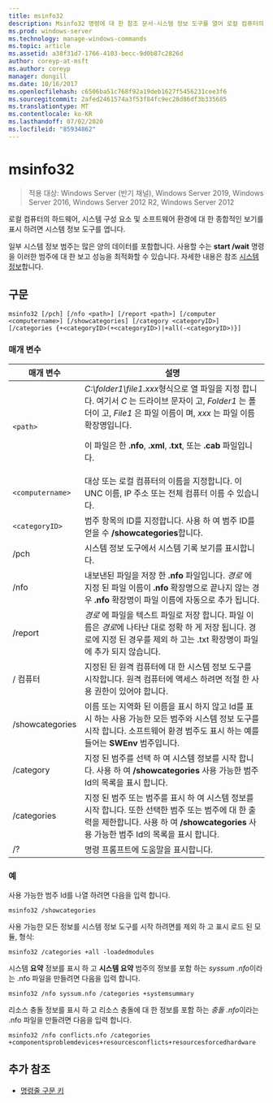 ```yaml
---
title: msinfo32
description: Msinfo32 명령에 대 한 참조 문서-시스템 정보 도구를 열어 로컬 컴퓨터의 하드웨어, 시스템 구성 요소 및 소프트웨어 환경에 대 한 포괄적인 보기를 표시 합니다.
ms.prod: windows-server
ms.technology: manage-windows-commands
ms.topic: article
ms.assetid: a38f31d7-1766-4103-becc-9d0b87c2826d
author: coreyp-at-msft
ms.author: coreyp
manager: dongill
ms.date: 10/16/2017
ms.openlocfilehash: c6506ba51c768f92a19deb1627f5456231cee3f6
ms.sourcegitcommit: 2afed2461574a3f53f84fc9ec28d86df3b335685
ms.translationtype: MT
ms.contentlocale: ko-KR
ms.lasthandoff: 07/02/2020
ms.locfileid: "85934862"
---
```

# <a name="msinfo32"></a>msinfo32

> 적용 대상: Windows Server (반기 채널), Windows Server 2019, Windows Server 2016, Windows Server 2012 R2, Windows Server 2012

로컬 컴퓨터의 하드웨어, 시스템 구성 요소 및 소프트웨어 환경에 대 한 종합적인 보기를 표시 하려면 시스템 정보 도구를 엽니다.

일부 시스템 정보 범주는 많은 양의 데이터를 포함합니다. 사용할 수는 **start /wait** 명령을 이러한 범주에 대 한 보고 성능을 최적화할 수 있습니다. 자세한 내용은 참조 [시스템 정보](https://technet.microsoft.com/library/cc783305(v=ws.10).aspx)합니다.

## <a name="syntax"></a>구문

```
msinfo32 [/pch] [/nfo <path>] [/report <path>] [/computer <computername>] [/showcategories] [/category <categoryID>] [/categories {+<categoryID>(+<categoryID>)|+all(-<categoryID>)}]
```

### <a name="parameters"></a>매개 변수

| 매개 변수 | 설명 |
| --------- | ----------- |
| `<path>` | *C:\folder1\file1.xxx*형식으로 열 파일을 지정 합니다. 여기서 *C* 는 드라이브 문자이 고, *Folder1* 는 폴더이 고, *File1* 은 파일 이름이 며, *xxx* 는 파일 이름 확장명입니다.<p>이 파일은 한 **.nfo**, **.xml**, **.txt**, 또는 **.cab** 파일입니다. |
| `<computername>` | 대상 또는 로컬 컴퓨터의 이름을 지정합니다. 이 UNC 이름, IP 주소 또는 전체 컴퓨터 이름 수 있습니다. |
| `<categoryID>` | 범주 항목의 ID를 지정합니다. 사용 하 여 범주 ID를 얻을 수 **/showcategories**합니다. |
| /pch | 시스템 정보 도구에서 시스템 기록 보기를 표시합니다. |
| /nfo | 내보낸된 파일을 저장 한 **.nfo** 파일입니다. *경로* 에 지정 된 파일 이름이 **.nfo** 확장명으로 끝나지 않는 경우 **.nfo** 확장명이 파일 이름에 자동으로 추가 됩니다. |
| /report | *경로* 에 파일을 텍스트 파일로 저장 합니다. 파일 이름은 *경로*에 나타난 대로 정확 하 게 저장 됩니다. 경로에 지정 된 경우를 제외 하 고는 .txt 확장명이 파일에 추가 되지 않습니다. |
| / 컴퓨터 | 지정된 된 원격 컴퓨터에 대 한 시스템 정보 도구를 시작합니다. 원격 컴퓨터에 액세스 하려면 적절 한 사용 권한이 있어야 합니다. |
| /showcategories | 이름 또는 지역화 된 이름을 표시 하지 않고 Id를 표시 하는 사용 가능한 모든 범주와 시스템 정보 도구를 시작 합니다. 소프트웨어 환경 범주도 표시 하는 예를 들어는 **SWEnv** 범주입니다. |
| /category | 지정 된 범주를 선택 하 여 시스템 정보를 시작 합니다. 사용 하 여 **/showcategories** 사용 가능한 범주 Id의 목록을 표시 합니다. |
| /categories | 지정 된 범주 또는 범주를 표시 하 여 시스템 정보를 시작 합니다. 또한 선택한 범주 또는 범주에 대 한 출력을 제한합니다. 사용 하 여 **/showcategories** 사용 가능한 범주 Id의 목록을 표시 합니다. |
| /? | 명령 프롬프트에 도움말을 표시합니다. |

### <a name="examples"></a>예

사용 가능한 범주 Id를 나열 하려면 다음을 입력 합니다.

```
msinfo32 /showcategories
```

사용 가능한 모든 정보를 시스템 정보 도구를 시작 하려면를 제외 하 고 표시 로드 된 모듈, 형식:

```
msinfo32 /categories +all -loadedmodules
```

시스템 **요약** 정보를 표시 하 고 **시스템 요약** 범주의 정보를 포함 하는 *syssum .nfo*이라는 .nfo 파일을 만들려면 다음을 입력 합니다.

```
msinfo32 /nfo syssum.nfo /categories +systemsummary
```

리소스 충돌 정보를 표시 하 고 리소스 충돌에 대 한 정보를 포함 하는 *충돌 .nfo*이라는 .nfo 파일을 만들려면 다음을 입력 합니다.

```
msinfo32 /nfo conflicts.nfo /categories +componentsproblemdevices+resourcesconflicts+resourcesforcedhardware
```

## <a name="additional-references"></a>추가 참조

- [명령줄 구문 키](command-line-syntax-key.md)
